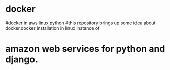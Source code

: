 # docker
#docker in aws linux,python
#this repository brings up some idea about docker,docker installation in linux instance of
# amazon web services  for python and django.
